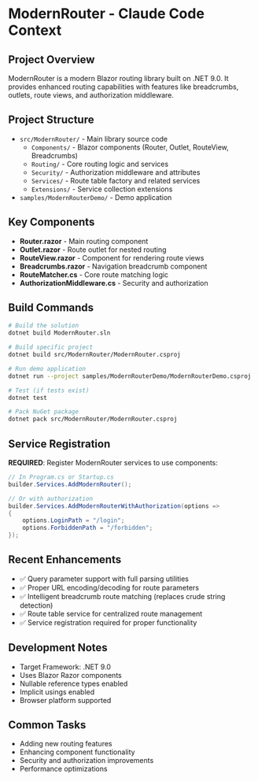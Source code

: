 # ModernRouter - Claude Code Context

## Project Overview
ModernRouter is a modern Blazor routing library built on .NET 9.0. It provides enhanced routing capabilities with features like breadcrumbs, outlets, route views, and authorization middleware.

## Project Structure
- `src/ModernRouter/` - Main library source code
  - `Components/` - Blazor components (Router, Outlet, RouteView, Breadcrumbs)
  - `Routing/` - Core routing logic and services
  - `Security/` - Authorization middleware and attributes
  - `Services/` - Route table factory and related services
  - `Extensions/` - Service collection extensions
- `samples/ModernRouterDemo/` - Demo application

## Key Components
- **Router.razor** - Main routing component
- **Outlet.razor** - Route outlet for nested routing
- **RouteView.razor** - Component for rendering route views
- **Breadcrumbs.razor** - Navigation breadcrumb component
- **RouteMatcher.cs** - Core route matching logic
- **AuthorizationMiddleware.cs** - Security and authorization

## Build Commands
```bash
# Build the solution
dotnet build ModernRouter.sln

# Build specific project
dotnet build src/ModernRouter/ModernRouter.csproj

# Run demo application
dotnet run --project samples/ModernRouterDemo/ModernRouterDemo.csproj

# Test (if tests exist)
dotnet test

# Pack NuGet package
dotnet pack src/ModernRouter/ModernRouter.csproj
```

## Service Registration
**REQUIRED**: Register ModernRouter services to use components:

```csharp
// In Program.cs or Startup.cs
builder.Services.AddModernRouter();

// Or with authorization
builder.Services.AddModernRouterWithAuthorization(options =>
{
    options.LoginPath = "/login";
    options.ForbiddenPath = "/forbidden";
});
```

## Recent Enhancements
- ✅ Query parameter support with full parsing utilities
- ✅ Proper URL encoding/decoding for route parameters
- ✅ Intelligent breadcrumb route matching (replaces crude string detection)
- ✅ Route table service for centralized route management
- ✅ Service registration required for proper functionality

## Development Notes
- Target Framework: .NET 9.0
- Uses Blazor Razor components
- Nullable reference types enabled
- Implicit usings enabled
- Browser platform supported

## Common Tasks
- Adding new routing features
- Enhancing component functionality
- Security and authorization improvements
- Performance optimizations
